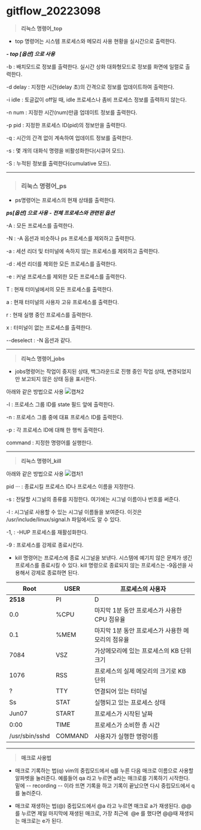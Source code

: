 # gitflow_20223098




> **리눅스 명령어_top**

- top 명령어는 시스템 프로세스와 메모리 사용 현황을 실시간으로 출력한다. 


___- top [옵션] 으로 사용___
   
-b : 배치모드로 정보를 출력한다. 실시간 상화 대화형모드로 정보를 화면에 일렬로 출력한다.

-d delay : 지정한 시간(delay 초)의 간격으로 정보를 업데이트하여 출력한다.

-i idle : 토글값이 off일 때, idle 프로세스나 좀비 프로세스 정보를 출력하지 않는다.

-n num : 지정한 시간(num)만큼 업데이트 정보를 출력한다.

-p pid : 지정한 프로세스 ID(pid)의 정보만을 출력한다.

-q : 시간의 간격 없이 계속하여 업데이트 정보를 출력한다.

-s : 몇 개의 대화식 명령을 비활성화한다(시큐어 모드).

-S : 누적된 정보를 출력한다(cumulative 모드).

   
  
---------

 > ### 리눅스 명령어_ps

- ps명령어는 프로세스의 현재 상태를 출력한다.

___ps[옵션] 으로 사용___
___- 전체 프로세스와 관련된 옵션___

-A : 모든 프로세스를 출력한다.

-N : -A 옵션과 비슷하나 ps 프로세스를 제외하고 출력한다.

-a : 세션 리더 및 터미널에 속하지 않는 프로세스를 제외하고 출력한다.

-d : 세션 리더를 제외한 모든 프로세스를 출력한다.

-e : 커널 프로세스를 제외한 모든 프로세스를 출력한다.

T : 현재 터미널에서의 모든 프로세스를 출력한다.

a : 현재 터미널의 사용자 고유 프로세스를 출력한다.

r : 현재 실행 중인 프로세스를 출력한다.

x : 터미널이 없는 프로세스를 출력한다.

--deselect : -N 옵션과 같다.


******
> **리눅스 명령어_jobs**

- jobs명령어는 작업이 중지된 상태, 백그라운드로 진행 중인 작업 상태, 변경되었지만 보고되지 않은 상태 등을 표시한다.

아래와 같은 방법으로 사용
![캡쳐2](https://user-images.githubusercontent.com/106646157/171816885-fa87dfbb-b940-449d-a921-8bdf91447b56.jpg)

-l : 프로세스 그룹 ID를 state 필드 앞에 출력한다.

-n : 프로세스 그룹 중에 대표 프로세스 ID를 출력한다.

-p : 각 프로세스 ID에 대해 한 행씩 출력한다.

command : 지정한 명령어를 실행한다.


********
> **리눅스 명령어_kill**

아래와 같은 방법으로 사용
![캡처1](https://user-images.githubusercontent.com/106646157/171816339-da1eb197-0aff-48f2-9087-4c1db757522c.jpg)


pid ··· : 종료시킬 프로세스 ID나 프로세스 이름을 지정한다.

-s : 전달할 시그널의 종류를 지정한다. 여기에는 시그널 이름이나 번호를 써준다.

-l : 시그널로 사용할 수 있는 시그널 이름들을 보여준다. 이것은 /usr/include/linux/signal.h 파일에서도 알 수 있다.

-1, : -HUP 프로세스를 재활성화한다.

-9 : 프로세스를 강제로 종료시킨다.


- kill 명령어는 프로세스에 종료 시그널을 보낸다. 시스템에 예기치 않은 문제가 생긴 프로세스를 종료시킬 수 있다. kill 명령으로 종료되지 않는 프로세스는 -9옵션을 사용해서 강제로 종료하면 된다.


|Root|USER|프로세스의 사용자|
|---|----|----|
|**2518**|PI|D|프로세스의 id|
|0.0|%CPU|마지막 1분 동안 프로세스가 사용한 CPU 점유율|
|0.1|%MEM|마지막 1분 동안 프로세스가 사용한 메모리의 점유율|
|7084|VSZ|가상메모리에 있는 프로세스의 KB 단위 크기|
|1076|RSS|프로세스의 실제 메모리의 크기로 KB 단위|
|?|TTY|연결되어 있는 터미널|
|Ss|STAT|실행되고 있는 프로세스 상태|
|Jun07|START|프로세스가 시작된 날짜|
|0:00|TIME|프로세스가 소비한 총 시간|
|/usr/sbin/sshd|COMMAND|사용자가 실행한 명령이름|

-------------
>__매크로 사용법__

- 매크로 기록하는 법(q)
vim의 중립모드에서 q를 누른 다음 매크로 이름으로 사용할 알파벳을 눌러준다. 예를들어 qa 라고 누르면 a라는 매크로를 기록하기 시작한다. 밑에 -- recording -- 이라 뜨면 기록을 하고 기록이 끝났으면 다시 중립모드에서 q를 눌러준다.

- 매크로 재생하는 법(@)
중립모드에서 @a 라고 누르면 매크로 a가 재생된다.
@@를 누르면 제일 마지막에 재생된 매크로, 가장 최근에  @e 를 했다면 @@때 재생되는 매크로는 e가 된다.


